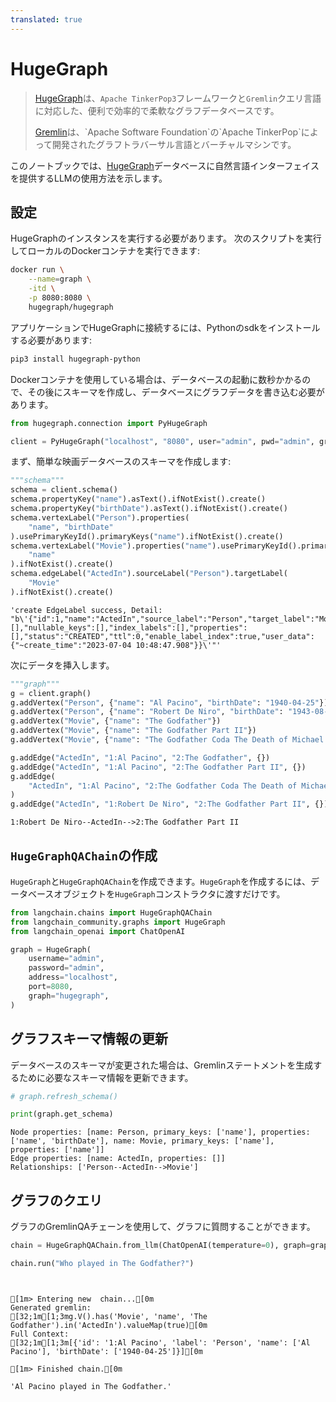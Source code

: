 ```yaml
---
translated: true
---
```


# HugeGraph

>[HugeGraph](https://hugegraph.apache.org/)は、`Apache TinkerPop3`フレームワークと`Gremlin`クエリ言語に対応した、便利で効率的で柔軟なグラフデータベースです。
>
>[Gremlin](https://en.wikipedia.org/wiki/Gremlin_(query_language))は、`Apache Software Foundation`の`Apache TinkerPop`によって開発されたグラフトラバーサル言語とバーチャルマシンです。

このノートブックでは、[HugeGraph](https://hugegraph.apache.org/cn/)データベースに自然言語インターフェイスを提供するLLMの使用方法を示します。

## 設定

HugeGraphのインスタンスを実行する必要があります。
次のスクリプトを実行してローカルのDockerコンテナを実行できます:

```bash
docker run \
    --name=graph \
    -itd \
    -p 8080:8080 \
    hugegraph/hugegraph
```

アプリケーションでHugeGraphに接続するには、Pythonのsdkをインストールする必要があります:

```bash
pip3 install hugegraph-python
```

Dockerコンテナを使用している場合は、データベースの起動に数秒かかるので、その後にスキーマを作成し、データベースにグラフデータを書き込む必要があります。

```python
from hugegraph.connection import PyHugeGraph

client = PyHugeGraph("localhost", "8080", user="admin", pwd="admin", graph="hugegraph")
```

まず、簡単な映画データベースのスキーマを作成します:

```python
"""schema"""
schema = client.schema()
schema.propertyKey("name").asText().ifNotExist().create()
schema.propertyKey("birthDate").asText().ifNotExist().create()
schema.vertexLabel("Person").properties(
    "name", "birthDate"
).usePrimaryKeyId().primaryKeys("name").ifNotExist().create()
schema.vertexLabel("Movie").properties("name").usePrimaryKeyId().primaryKeys(
    "name"
).ifNotExist().create()
schema.edgeLabel("ActedIn").sourceLabel("Person").targetLabel(
    "Movie"
).ifNotExist().create()
```

```output
'create EdgeLabel success, Detail: "b\'{"id":1,"name":"ActedIn","source_label":"Person","target_label":"Movie","frequency":"SINGLE","sort_keys":[],"nullable_keys":[],"index_labels":[],"properties":[],"status":"CREATED","ttl":0,"enable_label_index":true,"user_data":{"~create_time":"2023-07-04 10:48:47.908"}}\'"'
```

次にデータを挿入します。

```python
"""graph"""
g = client.graph()
g.addVertex("Person", {"name": "Al Pacino", "birthDate": "1940-04-25"})
g.addVertex("Person", {"name": "Robert De Niro", "birthDate": "1943-08-17"})
g.addVertex("Movie", {"name": "The Godfather"})
g.addVertex("Movie", {"name": "The Godfather Part II"})
g.addVertex("Movie", {"name": "The Godfather Coda The Death of Michael Corleone"})

g.addEdge("ActedIn", "1:Al Pacino", "2:The Godfather", {})
g.addEdge("ActedIn", "1:Al Pacino", "2:The Godfather Part II", {})
g.addEdge(
    "ActedIn", "1:Al Pacino", "2:The Godfather Coda The Death of Michael Corleone", {}
)
g.addEdge("ActedIn", "1:Robert De Niro", "2:The Godfather Part II", {})
```

```output
1:Robert De Niro--ActedIn-->2:The Godfather Part II
```

## `HugeGraphQAChain`の作成

`HugeGraph`と`HugeGraphQAChain`を作成できます。`HugeGraph`を作成するには、データベースオブジェクトを`HugeGraph`コンストラクタに渡すだけです。

```python
from langchain.chains import HugeGraphQAChain
from langchain_community.graphs import HugeGraph
from langchain_openai import ChatOpenAI
```

```python
graph = HugeGraph(
    username="admin",
    password="admin",
    address="localhost",
    port=8080,
    graph="hugegraph",
)
```

## グラフスキーマ情報の更新

データベースのスキーマが変更された場合は、Gremlinステートメントを生成するために必要なスキーマ情報を更新できます。

```python
# graph.refresh_schema()
```

```python
print(graph.get_schema)
```

```output
Node properties: [name: Person, primary_keys: ['name'], properties: ['name', 'birthDate'], name: Movie, primary_keys: ['name'], properties: ['name']]
Edge properties: [name: ActedIn, properties: []]
Relationships: ['Person--ActedIn-->Movie']
```

## グラフのクエリ

グラフのGremlinQAチェーンを使用して、グラフに質問することができます。

```python
chain = HugeGraphQAChain.from_llm(ChatOpenAI(temperature=0), graph=graph, verbose=True)
```

```python
chain.run("Who played in The Godfather?")
```

```output


[1m> Entering new  chain...[0m
Generated gremlin:
[32;1m[1;3mg.V().has('Movie', 'name', 'The Godfather').in('ActedIn').valueMap(true)[0m
Full Context:
[32;1m[1;3m[{'id': '1:Al Pacino', 'label': 'Person', 'name': ['Al Pacino'], 'birthDate': ['1940-04-25']}][0m

[1m> Finished chain.[0m
```

```output
'Al Pacino played in The Godfather.'
```
